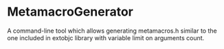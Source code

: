 MetamacroGenerator
==================

A command-line tool which allows generating metamacros.h similar to the one included in extobjc library with variable limit on arguments count.
